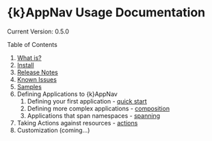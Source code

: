 # {k}AppNav Usage Documentation

Current Version:  0.5.0

Table of Contents

1. [What is?](https://github.com/kappnav/README#what-is-kubernetes-application-navigator)
1. [Install](https://github.com/kappnav/README#installing-kubernetes-application-navigator)
1. [Release Notes](https://github.com/kappnav/README/blob/master/releasenotes.md)
1. [Known Issues](https://github.com/kappnav/README/blob/master/known-issues.md)
1. [Samples](https://github.com/kappnav/samples/blob/master/README.md)
1. Defining Applications to {k}AppNav
   1. Defining your first application - [quick start](https://github.com/kappnav/README/blob/master/how-to-create-applications.md) 
   1. Defining more complex applications - [composition](https://github.com/kappnav/README/blob/master/how-to-compose-applications.md)
   1. Applications that span namespaces - [spanning](https://github.com/kappnav/README/blob/master/how-to-span-namespaces.md)
1. Taking Actions against resources - [actions](https://github.com/kappnav/README/blob/master/actions.md)
1. Customization (coming...)
